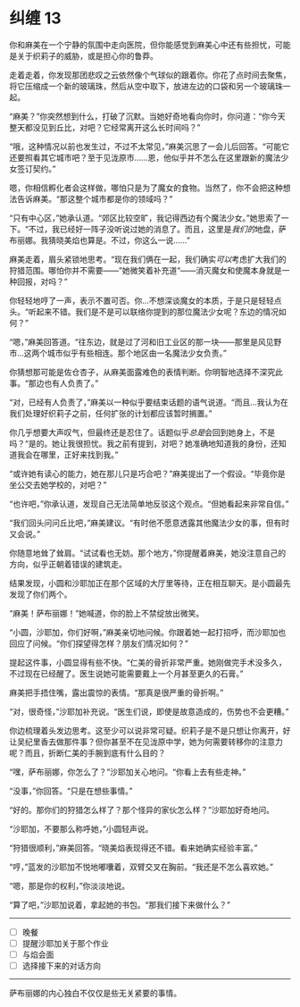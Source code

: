 # 纠缠 13

你和麻美在一个宁静的氛围中走向医院，但你能感觉到麻美心中还有些担忧，可能是关于织莉子的威胁，或是担心你的鲁莽。

走着走着，你发现那团悲叹之云依然像个气球似的跟着你。你花了点时间去聚焦，将它压缩成一个新的玻璃珠，然后从空中取下，放进左边的口袋和另一个玻璃珠一起。

“麻美？”你突然想到什么，打破了沉默。当她好奇地看向你时，你问道：“你今天整天都没见到丘比，对吧？它经常离开这么长时间吗？”

“哦，这种情况以前也发生过，不过不太常见，”麻美沉思了一会儿后回答。“可能它还要照看其它城市吧？至于见泷原市……恩，他似乎并不怎么在这里跟新的魔法少女签订契约。”

嗯，你相信孵化者会这样做，哪怕只是为了魔女的食物。当然了，你不会把这种想法告诉麻美。“那这整个城市都是你的领域吗？”

“只有中心区，”她承认道。“郊区比较空旷，我记得西边有个魔法少女。”她思索了一下。“不过，我已经好一阵子没听说过她的消息了。而且，这里是*我们的*地盘，萨布丽娜。我猜晓美焰也算是。不过，你这么一说……”

麻美走着，眉头紧锁地思考。“现在我们俩在一起，我们确实*可以*考虑扩大我们的狩猎范围。哪怕你并不需要——”她微笑着补充道“——消灭魔女和使魔本身就是一种回报，对吗？”

你轻轻地哼了一声，表示不置可否。你...不想深谈魔女的本质，于是只是轻轻点头。“听起来不错。我们是不是可以联络你提到的那位魔法少女呢？东边的情况如何？”

“嗯，”麻美回答道。“往东边，就是过了河和旧工业区的那一块——那里是风见野市...这两个城市似乎有些相连。那个地区由一名魔法少女负责。”

你猜想那可能是佐仓杏子，从麻美面露难色的表情判断。你明智地选择不深究此事。“那边也有人负责了。”

“对，已经有人负责了，”麻美以一种似乎要结束话题的语气说道。“而且...我认为在我们处理好织莉子之前，任何扩张的计划都应该暂时搁置。”

你几乎想要大声叹气，但最终还是忍住了。话题似乎*总是*会回到她身上，不是吗？“是的。她让我很担忧。我之前有提到，对吧？她准确地知道我的身份，还知道我会在哪里，正好来找到我。”

“或许她有读心的能力，她在那儿只是巧合吧？”麻美提出了一个假设。“毕竟你是坐公交去她学校的，对吧？”

“也许吧，”你承认道，发现自己无法简单地反驳这个观点。“但她看起来非常自信。”

“我们回头问问丘比吧，”麻美建议。“有时他不愿意透露其他魔法少女的事，但有时又会说。”

你随意地耸了耸肩。“试试看也无妨。那个地方，”你提醒着麻美，她没注意自己的方向，似乎正朝着错误的建筑走。

结果发现，小圆和沙耶加正在那个区域的大厅里等待，正在相互聊天。是小圆最先发现了你们两个。

“麻美！萨布丽娜！”她喊道，你的脸上不禁绽放出微笑。

“小圆，沙耶加，你们好啊，”麻美亲切地问候。你跟着她一起打招呼，而沙耶加也回应了问候。“你们探望得怎样？朋友们情况如何？”

提起这件事，小圆显得有些不快。“仁美的骨折非常严重。她刚做完手术没多久，不过现在已经醒了。医生说她可能需要戴上一个月甚至更久的石膏。”

麻美把手捂住嘴，露出震惊的表情。“那真是很严重的骨折啊。”

“对，很奇怪，”沙耶加补充说。“医生们说，即使是故意造成的，伤势也不会更糟。”

你边梳理着头发边思考。这至少可以说非常可疑。织莉子是不是只想让你离开，好让吴纪里香去做那件事？但你甚至不在见泷原中学，她为何需要转移你的注意力呢？而且，折断仁美的手腕到底有什么目的？

“嘿，萨布丽娜，你怎么了？”沙耶加关心地问。“你看上去有些走神。”

“没事，”你回答。“只是在想些事情。”

“好的。那你们的狩猎怎么样了？那个怪异的家伙怎么样？”沙耶加好奇地问。

“沙耶加，不要那么称呼她，”小圆轻声说。

“狩猎很顺利，”麻美回答。“晓美焰表现得还不错。看来她确实经验丰富。”

“哼，”蓝发的沙耶加不悦地嘟囔着，双臂交叉在胸前。“我还是不怎么喜欢她。”

“嗯，那是你的权利，”你淡淡地说。

“算了吧，”沙耶加说着，拿起她的书包。“那我们接下来做什么？”

---

- [ ] 晚餐
- [ ] 提醒沙耶加关于那个作业
- [ ] 与焰会面
- [ ] 选择接下来的对话方向

---

萨布丽娜的内心独白不仅仅是些无关紧要的事情。
